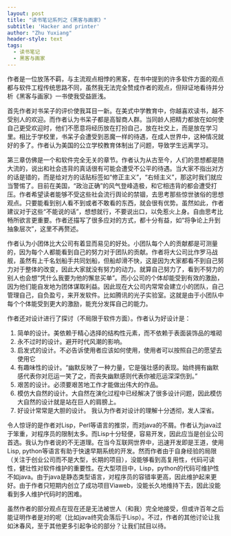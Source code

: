 ```yaml
---
layout: post
title: "读书笔记系列之《黑客与画家》"
subtitle: 'Hacker and printer'
author: "Zhu Yuxiang"
header-style: text
tags:
  - 读书笔记
  - 黑客与画家
---
```

作者是一位放荡不羁，与主流观点相悖的黑客，在书中提到的许多软件方面的观点都与软件工程传统思路不同，虽然我无法完全赞成作者的观点，但辩证地看待并分析《黑客与画家》一书使我受益匪浅。

首先作者对书呆子的评价使我耳目一新。在美式中学教育中，你越喜欢读书，越不受别人的欢迎。而作者认为书呆子都是高智商人群。当同龄人把精力都放在如何使自己更受欢迎时，他们不愿意将经历放在打扮自己，放在社交上，而是放在学习里。相比于学校里，书呆子会遭受到恶魔一样的待遇，在成人世界中，这种情况就好的多了。作者认为美国的公立学校教育体制出了问题，导致学生远离学习。

第三章仿佛是一个和软件完全无关的章节。作者认为从古至今，人们的思想都是随大流的，说出和社会违背的真话很有可能会遭受不公平的待遇。当大家不指出对方的话是错的，而是给对方的话贴标签如“修正主义”，“右倾主义”，那这时我们就应当警惕了。目前在美国，“政治正确”的风气登峰造极，和它相违背的都会遭受打压。作者希望读者能够不受这些社会流行舆论的禁锢，去思考那些惊世骇俗的思想观点。只要能看到别人看不到或者不敢看的东西，就会很有优势。虽然如此，作者建议对于这些“不能说的话”，想想就行，不要说出口，以免惹火上身。自由思考比畅所欲言更重要。作者还描写了很多应对的方式，都十分有益，如“将争论上升到抽象层次”，这里不再赘述。

作者认为小团体比大公司有着显而易见的好处。小团队每个人的贡献都是可测量的，因为每个人都能看到自己的努力对于团队的贡献。作者将大公司比作罗马战舰，虽然有上千名划船手共同划船，但船却滑不快，这是因为大家都看不到自己努力对于整体的改变，因此大家就没有努力的动力。就算自己努力了，看到不努力的别人也会想“凭什么我要为他的懈怠买单”。而小公司的个体却能受到有效的激励，因为他们能自发地为团体谋取利益。因此现在大公司内常常会建立小的团队，自己管理自己，自负盈亏，来开发软件。比如腾讯的光子实验室。这就是由于小团队中每个个体能受到更大的激励，能充分发挥自己的能力。

作者还对设计进行了探讨（不局限于软件方面）。作者认为好设计是：
1. 简单的设计。美依赖于精心选择的结构性元素，而不依赖于表面装饰品的堆砌
2. 永不过时的设计。避开时代风潮的影响。
3. 启发式的设计。不必告诉使用者应该如何使用，使用者可以按照自己的愿望去使用它
4. 有趣味性的设计。“幽默反映了一种力量，它是强壮感的表现。始终拥有幽默感代表你对厄运一笑了之，而丧失幽默感则代表你被厄运深深伤到。”
5. 艰苦的设计。必须要艰苦地工作才能做出伟大的作品。
6. 模仿大自然的设计。大自然在演化过程中已经解决了很多设计问题，因此模仿大自然的设计就是站在巨人的肩膀上。
7. 好设计常常是大胆的设计。
我认为作者对设计的理解十分透彻，发人深省。

令人惊讶的是作者对Lisp，Perl等语言的推崇，而对java的不屑。作者认为java过于笨重，对程序员的限制太多。而Lisp十分轻便，容易开发，因此应当是创业公司首选。我认为作者说的不无道理。在当今互联网世界中，迅速开发即是王道，使用Lisp, python等语言有助于快速早期系统的开发。然而作者由于自身经验的局限（关注于创业公司而不是大型，长期的项目），没能够看到高复用性，代码可读性，健壮性对软件维护的重要性。在大型项目中，Lisp，python的代码可维护性不如java。由于java是静态类型语言，对程序员的容错率更高，因此维护起来更好。由于作者只短期内创立了成功项目Viaweb，没能长久地维持下去，因此没能看到多人维护代码时的困难。

虽然作者的部分观点在现在还是无法被世人（和我）完全地接受，但或许百年之后能证明作者是对的呢（比如java终究会落后于Lisp）。不过，作者的其他讨论让我如沐春风，至于其他更多引起争论的部分？让我们拭目以待。


